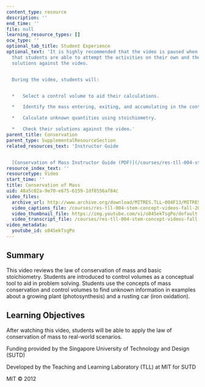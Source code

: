 ```yaml
---
content_type: resource
description: ''
end_time: ''
file: null
learning_resource_types: []
ocw_type: ''
optional_tab_title: Student Experience
optional_text: 'It is highly recommended that the video is paused when prompted so
  that students are able to attempt the activities on their own and then check their
  solutions against the video.


  During the video, students will:


  *   Select a control volume to aid their calculations.

  *   Identify the mass entering, exiting, and accumulating in the control volume.

  *   Calculate unknown quantities using stoichiometry.

  *   Check their solutions against the video.'
parent_title: Conservation
parent_type: SupplementalResourceSection
related_resources_text: 'Instructor Guide


  [Conservation of Mass Instructor Guide (PDF)](/courses/res-tll-004-stem-concept-videos-fall-2013/resources/mitres_tll-004f13_cmass_ig)'
resource_index_text: ''
resourcetype: Video
start_time: ''
title: Conservation of Mass
uid: 48a5c02a-9e70-e675-6159-1df8556af84c
video_files:
  archive_url: http://www.archive.org/download/MITRES.TLL-004F13/MITRES_TLL-004F13_conservation_of_mass_300k.mp4
  video_captions_file: /courses/res-tll-004-stem-concept-videos-fall-2013/f8560b8ad14f582d9f99bf4f9869dca7_o84SekTsgPo.vtt
  video_thumbnail_file: https://img.youtube.com/vi/o84SekTsgPo/default.jpg
  video_transcript_file: /courses/res-tll-004-stem-concept-videos-fall-2013/e9edf428d9956937a1562e1e81069491_o84SekTsgPo.pdf
video_metadata:
  youtube_id: o84SekTsgPo
---
```


Summary
-------

This video reviews the law of conservation of mass and basic stoichiometry. Students are introduced to control volumes as a conceptual tool to aid in problem solving. Students use the concepts of mass conservation and control volumes to find unknown information in examples about a growing plant (photosynthesis) and a rusting car (iron oxidation).

Learning Objectives
-------------------

After watching this video, students will be able to apply the law of conservation of mass to real-world scenarios.

Funding provided by the Singapore University of Technology and Design (SUTD)

Developed by the Teaching and Learning Laboratory (TLL) at MIT for SUTD

MIT © 2012



